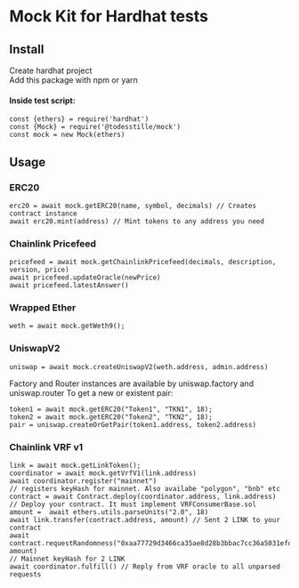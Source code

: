 # Mock Kit for Hardhat tests
## Install
Create hardhat project  
Add this package with npm or yarn
#### Inside test script:
```
const {ethers} = require('hardhat')
const {Mock} = require('@todesstille/mock')
const mock = new Mock(ethers)
```
## Usage
### ERC20
```
erc20 = await mock.getERC20(name, symbol, decimals) // Creates contract instance
await erc20.mint(address) // Mint tokens to any address you need
```
### Chainlink Pricefeed
```
pricefeed = await mock.getChainlinkPricefeed(decimals, description, version, price)
await pricefeed.updateOracle(newPrice)
await pricefeed.latestAnswer()

```
### Wrapped Ether
```
weth = await mock.getWeth9();
```
### UniswapV2
```
uniswap = await mock.createUniswapV2(weth.address, admin.address)
```
Factory and Router instances are available by uniswap.factory and uniswap.router
To get a new or existent pair:
```
token1 = await mock.getERC20("Token1", "TKN1", 18);
token2 = await mock.getERC20("Token2", "TKN2", 18);
pair = uniswap.createOrGetPair(token1.address, token2.address)
```
### Chainlink VRF v1
```
link = await mock.getLinkToken();
coordinator = await mock.getVrfV1(link.address) 
await coordinator.register("mainnet")
// registers keyHash for mainnet. Also availabe "polygon", "bnb" etc
contract = await Contract.deploy(coordinator.address, link.address) 
// Deploy your contract. It must implement VRFConsumerBase.sol
amount =  await ethers.utils.parseUnits("2.0", 18)
await link.transfer(contract.address, amount) // Sent 2 LINK to your contract
await contract.requestRandomness("0xaa77729d3466ca35ae8d28b3bbac7cc36a5031efdc430821c02bc31a238af445", amount) 
// Mainnet keyHash for 2 LINK
await coordinator.fulfill() // Reply from VRF oracle to all unparsed requests
```